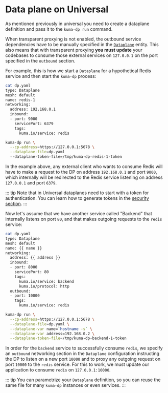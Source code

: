 # Data plane on Universal

As mentioned previously in universal you need to create a dataplane definition and pass it to the `kuma-dp run` command.

When transparent proxying is not enabled, the outbound service dependencies have to be manually specified in the [`Dataplane`](#dataplane-entity) entity.
This also means that with transparent proxying **you must update** your codebases to consume those external services on `127.0.0.1` on the port specified in the `outbound` section.

For example, this is how we start a `Dataplane` for a hypothetical Redis service and then start the `kuma-dp` process:

```sh
cat dp.yaml
type: Dataplane
mesh: default
name: redis-1
networking:
  address: 192.168.0.1
  inbound:
  - port: 9000
    servicePort: 6379
    tags:
      kuma.io/service: redis

kuma-dp run \
  --cp-address=https://127.0.0.1:5678 \
  --dataplane-file=dp.yaml
  --dataplane-token-file=/tmp/kuma-dp-redis-1-token
```

In the example above, any external client who wants to consume Redis will have to make a request to the DP on address `192.168.0.1` and port `9000`, which internally will be redirected to the Redis service listening on address `127.0.0.1` and port `6379`.

::: tip
Note that in Universal dataplanes need to start with a token for authentication. You can learn how to generate tokens in the [security section](../security/dp-auth.md#data-plane-proxy-token).
:::

Now let's assume that we have another service called "Backend" that internally listens on port `80`, and that makes outgoing requests to the `redis` service:

```sh
cat dp.yaml
type: Dataplane
mesh: default
name: {{ name }}
networking:
  address: {{ address }}
  inbound:
  - port: 8000
    servicePort: 80
    tags:
      kuma.io/service: backend
      kuma.io/protocol: http
  outbound:
  - port: 10000
    tags:
      kuma.io/service: redis

kuma-dp run \
  --cp-address=https://127.0.0.1:5678 \
  --dataplane-file=dp.yaml \
  --dataplane-var name=`hostname -s` \
  --dataplane-var address=192.168.0.2 \
  --dataplane-token-file=/tmp/kuma-dp-backend-1-token
```

In order for the `backend` service to successfully consume `redis`, we specify an `outbound` networking section in the `Dataplane` configuration instructing the DP to listen on a new port `10000` and to proxy any outgoing request on port `10000` to the `redis` service.
For this to work, we must update our application to consume `redis` on `127.0.0.1:10000`.


::: tip
You can parametrize your `Dataplane` definition, so you can reuse the same file for many `kuma-dp` instances or even services.
:::